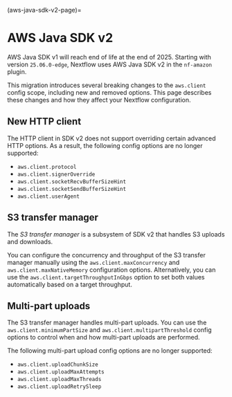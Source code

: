 (aws-java-sdk-v2-page)=

# AWS Java SDK v2

AWS Java SDK v1 will reach end of life at the end of 2025. Starting with version `25.06.0-edge`, Nextflow uses AWS Java SDK v2 in the `nf-amazon` plugin.

This migration introduces several breaking changes to the `aws.client` config scope, including new and removed options. This page describes these changes and how they affect your Nextflow configuration.

## New HTTP client

The HTTP client in SDK v2 does not support overriding certain advanced HTTP options. As a result, the following config options are no longer supported:

- `aws.client.protocol`
- `aws.client.signerOverride`
- `aws.client.socketRecvBufferSizeHint`
- `aws.client.socketSendBufferSizeHint`
- `aws.client.userAgent`

## S3 transfer manager

The *S3 transfer manager* is a subsystem of SDK v2 that handles S3 uploads and downloads.

You can configure the concurrency and throughput of the S3 transfer manager manually using the `aws.client.maxConcurrency` and `aws.client.maxNativeMemory` configuration options. Alternatively, you can use the `aws.client.targetThroughputInGbps` option to set both values automatically based on a target throughput.

## Multi-part uploads

The S3 transfer manager handles multi-part uploads. You can use the `aws.client.minimumPartSize` and `aws.client.multipartThreshold` config options to control when and how multi-part uploads are performed.

The following multi-part upload config options are no longer supported:

- `aws.client.uploadChunkSize`
- `aws.client.uploadMaxAttempts`
- `aws.client.uploadMaxThreads`
- `aws.client.uploadRetrySleep`

